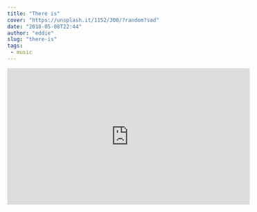 ```yaml
---
title: "There is"
cover: "https://unsplash.it/1152/300/?random?sad"
date: "2018-05-08T22:44"
author: "eddie"
slug: "there-is"
tags:
 - music
---
```

<iframe width="560" height="315" src="https://www.youtube.com/embed/EZj2OMPWEZc?rel=0" frameborder="0" allow="autoplay; encrypted-media" allowfullscreen></iframe>
